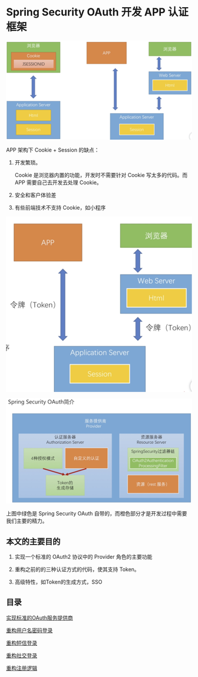 # Spring Security OAuth 开发 APP 认证框架

![App与浏览器的区别.png](App与浏览器的区别.png)

APP 架构下 Cookie + Session 的缺点：

1. 开发繁琐。

    Cookie 是浏览器内置的功能，开发时不需要针对 Cookie 写太多的代码。而 APP 需要自己去开发去处理 Cookie。
    
2. 安全和客户体验差

3. 有些前端技术不支持 Cookie，如小程序

![APP架构简图.png](APP架构简图.png)

![SpringSecurityOAuth简介1.png](SpringSecurityOAuth简介1.png)

上图中绿色是 Spring Security OAuth 自带的，而橙色部分才是开发过程中需要我们主要的精力。

## 本文的主要目的

1. 实现一个标准的 OAuth2 协议中的 Provider 角色的主要功能

2. 重构之前的的三种认证方式的代码，使其支持 Token。

3. 高级特性，如Token的生成方式，SSO

## 目录

[实现标准的OAuth服务提供商](实现标准的OAuth服务提供商.md)

[重构用户名密码登录](重构用户名密码登录.md)

[重构短信登录](重构短信登录.md)

[重构社交登录](重构社交登录.md)

[重构注册逻辑](重构注册逻辑.md)



